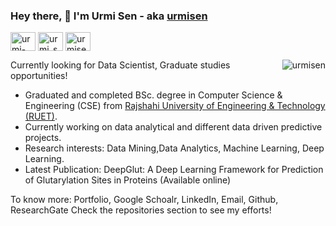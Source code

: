 ### Hey there, 👋 I'm Urmi Sen - aka [urmisen](https://github.com/urmisen/urmisen)
<p align="left">

<a href="https://linkedin.com/in/urmi-sen-78a821149" target="blank"><img align="center" src="https://cdn.jsdelivr.net/npm/simple-icons@3.0.1/icons/linkedin.svg" alt="urmi-sen-78a821149" height="30" width="40" /></a>
<a href="https://instagram.com/urmi_sen_" target="blank"><img align="center" src="https://cdn.jsdelivr.net/npm/simple-icons@3.0.1/icons/instagram.svg" alt="urmi_sen_" height="30" width="40" /></a>
<a href="https://urmisen.github.io/website/" target="blank"><img align="center" src="https://cdn.jsdelivr.net/npm/simple-icons@3.0.1/icons/vauxhall.svg" alt="urmisen" height="30" width="40" /></a>
  
<p><img align="right" src="https://github-readme-stats.vercel.app/api/top-langs?username=urmisen&show_icons=true&locale=en&layout=compact" alt="urmisen" /></p>

Currently looking for Data Scientist, Graduate studies opportunities!

- Graduated and completed BSc. degree in Computer Science & Engineering (CSE) from [Rajshahi University of Engineering & Technology (RUET)](https://www.ruet.ac.bd/).
- Currently working on data analytical and different data driven predictive projects.
- Research interests: Data Mining,Data Analytics, Machine Learning, Deep Learning.
- Latest Publication: DeepGlut: A Deep Learning Framework for Prediction of Glutarylation Sites in Proteins (Available online)

To know more: Portfolio, Google Schoalr, LinkedIn, Email, Github, ResearchGate
Check the repositories section to see my efforts! 



